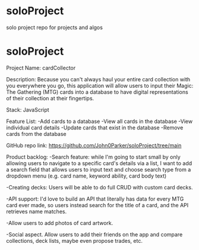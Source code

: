 # soloProject
solo project repo for projects and algos


# soloProject

Project Name:
cardCollector

Description:
Because you can't always haul your entire card collection with you 
  everywhere you go, this application will allow users to input their 
  Magic: The Gathering (MTG) cards into a database to have digital 
  representations of their collection at their fingertips.

Stack: 
JavaScript


Feature List:
-Add cards to a database
-View all cards in the database
-View individual card details
-Update cards that exist in the database
-Remove cards from the database



GitHub repo link:
https://github.com/John0Parker/soloProject/tree/main

Product backlog:
-Search feature: while I'm going to start small by only allowing users to navigate to a specific card's details via a list, 
  I want to add a search field that allows users to input text and choose search type from a dropdown menu (e.g. card name, keyword ability, card body text)

-Creating decks: Users will be able to do full CRUD with custom card decks.

-API support: I'd love to build an API that literally has data for
  every MTG card ever made, so users instead search for the title of a card,
  and the API retrieves name matches.

-Allow users to add photos of card artwork.

-Social aspect. Allow users to add their friends on the app and compare 
  collections, deck lists, maybe even propose trades, etc.
